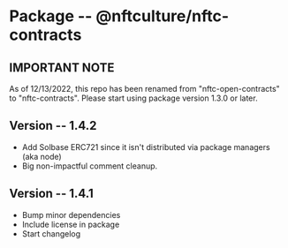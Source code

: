 # Package -- @nftculture/nftc-contracts

## IMPORTANT NOTE
As of 12/13/2022, this repo has been renamed from "nftc-open-contracts" to "nftc-contracts". Please start using package version 1.3.0 or later.






## Version -- 1.4.2
- Add Solbase ERC721 since it isn't distributed via package managers (aka node)
- Big non-impactful comment cleanup.



## Version -- 1.4.1
- Bump minor dependencies
- Include license in package
- Start changelog